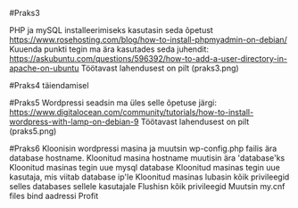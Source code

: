 #Praks3

 PHP ja mySQL installeerimiseks kasutasin seda õpetust https://www.rosehosting.com/blog/how-to-install-phpmyadmin-on-debian/
 Kuuenda punkti tegin ma ära kasutades seda juhendit: https://askubuntu.com/questions/596392/how-to-add-a-user-directory-in-apache-on-ubuntu
 Töötavast lahendusest on pilt (praks3.png)

#Praks4
 täiendamisel

#Praks5
 Wordpressi seadsin ma üles selle õpetuse järgi: https://www.digitalocean.com/community/tutorials/how-to-install-wordpress-with-lamp-on-debian-9
 Töötavast lahendusest on pilt (praks5.png)

#Praks6
 Kloonisin wordpressi masina ja muutsin wp-config.php failis ära database hostname.
 Kloonitud masina hostname muutisin ära 'database'ks
 Kloonitud masinas tegin uue mysql database
 Kloonitud masinas tegin uue kasutaja, mis viitab database ip'le
 Kloonitud masinas lubasin kõik privileegid selles databases sellele kasutajale
 Flushisn kõik privileegid
 Muutsin my.cnf files bind aadressi
 Profit
